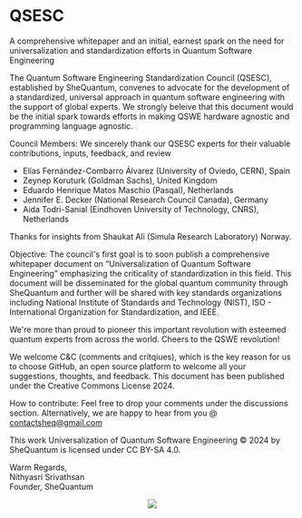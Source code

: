 # QSESC
A comprehensive whitepaper and an initial, earnest spark on the need for universalization and standardization efforts in Quantum Software Engineering

The Quantum Software Engineering Standardization Council (QSESC), established by SheQuantum, convenes to advocate for the development of a standardized, universal approach in quantum software engineering with the support of global experts. We strongly beleive that this document would be the initial spark towards efforts in making QSWE hardware agnostic and programming language agnostic.

Council Members: We sincerely thank our QSESC experts for their valuable contributions, inputs, feedback, and review

* Elías Fernández-Combarro Álvarez (University of Oviedo, CERN), Spain
* Zeynep Koruturk (Goldman Sachs), United Kingdom
* Eduardo Henrique Matos Maschio (Pasqal), Netherlands
* Jennifer E. Decker (National Research Council Canada), Germany
* Aida Todri-Sanial (Eindhoven University of Technology, CNRS), Netherlands

Thanks for insights from Shaukat Ali (Simula Research Laboratory) Norway.

Objective: The council's first goal is to soon publish a comprehensive whitepaper document on “Universalization of Quantum Software Engineering” emphasizing the criticality of standardization in this field. This document will be disseminated for the global quantum community through SheQuantum and further will be shared with key standards organizations including National Institute of Standards and Technology (NIST), ISO - International Organization for Standardization, and IEEE.

We're more than proud to pioneer this important revolution with esteemed quantum experts from across the world. Cheers to the QSWE revolution!

We welcome C&C (comments and critqiues), which is the key reason for us to choose GitHub, an open source platform to welcome all your suggestions, thoughts, and feedback. This document has been published under the Creative Commons License 2024.

How to contribute: 
Feel free to drop your comments under the discussions section. Alternatively, we are happy to hear from you @ contactsheq@gmail.com

This work Universalization of Quantum Software Engineering © 2024 by SheQuantum is licensed under CC BY-SA 4.0.

Warm Regards,<br>
Nithyasri Srivathsan<br>
Founder, SheQuantum

<p align=center><img src="https://github.com/user-attachments/assets/2db85bd0-94a1-4546-95cd-8406fbc7a69e"></p>

